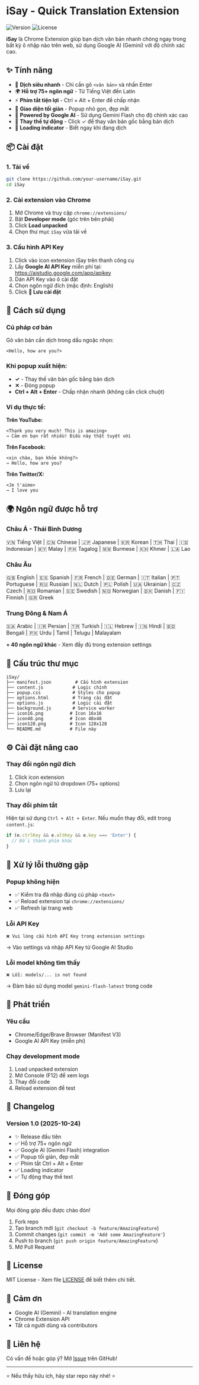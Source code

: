 # iSay - Quick Translation Extension

![Version](https://img.shields.io/badge/version-1.0-blue.svg)
![License](https://img.shields.io/badge/license-MIT-green.svg)

**iSay** là Chrome Extension giúp bạn dịch văn bản nhanh chóng ngay trong bất kỳ ô nhập nào trên web, sử dụng Google AI (Gemini) với độ chính xác cao.

## ✨ Tính năng

- 🚀 **Dịch siêu nhanh** - Chỉ cần gõ `<văn bản>` và nhấn Enter
- 🌍 **Hỗ trợ 75+ ngôn ngữ** - Từ Tiếng Việt đến Latin
- ⚡ **Phím tắt tiện lợi** - Ctrl + Alt + Enter để chấp nhận
- 🎨 **Giao diện tối giản** - Popup nhỏ gọn, đẹp mắt
- 🤖 **Powered by Google AI** - Sử dụng Gemini Flash cho độ chính xác cao
- 💾 **Thay thế tự động** - Click ✓ để thay văn bản gốc bằng bản dịch
- 🔄 **Loading indicator** - Biết ngay khi đang dịch

## 📦 Cài đặt

### 1. Tải về
```bash
git clone https://github.com/your-username/iSay.git
cd iSay
```

### 2. Cài extension vào Chrome
1. Mở Chrome và truy cập `chrome://extensions/`
2. Bật **Developer mode** (góc trên bên phải)
3. Click **Load unpacked**
4. Chọn thư mục `iSay` vừa tải về

### 3. Cấu hình API Key
1. Click vào icon extension iSay trên thanh công cụ
2. Lấy **Google AI API Key** miễn phí tại: https://aistudio.google.com/app/apikey
3. Dán API Key vào ô cài đặt
4. Chọn ngôn ngữ đích (mặc định: English)
5. Click **💾 Lưu cài đặt**

## 🎯 Cách sử dụng

### Cú pháp cơ bản
Gõ văn bản cần dịch trong dấu ngoặc nhọn:
```
<Hello, how are you?>
```

### Khi popup xuất hiện:
- **✓** - Thay thế văn bản gốc bằng bản dịch
- **✕** - Đóng popup
- **Ctrl + Alt + Enter** - Chấp nhận nhanh (không cần click chuột)

### Ví dụ thực tế:

**Trên YouTube:**
```
<Thank you very much! This is amazing>
→ Cảm ơn bạn rất nhiều! Điều này thật tuyệt vời
```

**Trên Facebook:**
```
<xin chào, bạn khỏe không?>
→ Hello, how are you?
```

**Trên Twitter/X:**
```
<Je t'aime>
→ I love you
```

## 🌍 Ngôn ngữ được hỗ trợ

### Châu Á - Thái Bình Dương
🇻🇳 Tiếng Việt | 🇨🇳 Chinese | 🇯🇵 Japanese | 🇰🇷 Korean | 🇹🇭 Thai | 🇮🇩 Indonesian | 🇲🇾 Malay | 🇵🇭 Tagalog | 🇲🇲 Burmese | 🇰🇭 Khmer | 🇱🇦 Lao

### Châu Âu
🇬🇧 English | 🇪🇸 Spanish | 🇫🇷 French | 🇩🇪 German | 🇮🇹 Italian | 🇵🇹 Portuguese | 🇷🇺 Russian | 🇳🇱 Dutch | 🇵🇱 Polish | 🇺🇦 Ukrainian | 🇨🇿 Czech | 🇷🇴 Romanian | 🇸🇪 Swedish | 🇳🇴 Norwegian | 🇩🇰 Danish | 🇫🇮 Finnish | 🇬🇷 Greek

### Trung Đông & Nam Á
🇸🇦 Arabic | 🇮🇷 Persian | 🇹🇷 Turkish | 🇮🇱 Hebrew | 🇮🇳 Hindi | 🇧🇩 Bengali | 🇵🇰 Urdu | Tamil | Telugu | Malayalam

**+ 40 ngôn ngữ khác** - Xem đầy đủ trong extension settings

## 🔧 Cấu trúc thư mục

```
iSay/
├── manifest.json         # Cấu hình extension
├── content.js           # Logic chính
├── popup.css            # Styles cho popup
├── options.html         # Trang cài đặt
├── options.js           # Logic cài đặt
├── background.js        # Service worker
├── icon16.png          # Icon 16x16
├── icon48.png          # Icon 48x48
├── icon128.png         # Icon 128x128
└── README.md           # File này
```

## ⚙️ Cài đặt nâng cao

### Thay đổi ngôn ngữ đích
1. Click icon extension
2. Chọn ngôn ngữ từ dropdown (75+ options)
3. Lưu lại

### Thay đổi phím tắt
Hiện tại sử dụng `Ctrl + Alt + Enter`. Nếu muốn thay đổi, edit trong `content.js`:
```javascript
if (e.ctrlKey && e.altKey && e.key === 'Enter') {
  // Đổi thành phím khác
}
```

## 🐛 Xử lý lỗi thường gặp

### Popup không hiện
- ✅ Kiểm tra đã nhập đúng cú pháp `<text>`
- ✅ Reload extension tại `chrome://extensions/`
- ✅ Refresh lại trang web

### Lỗi API Key
```
❌ Vui lòng cấu hình API Key trong extension settings
```
→ Vào settings và nhập API Key từ Google AI Studio

### Lỗi model không tìm thấy
```
❌ Lỗi: models/... is not found
```
→ Đảm bảo sử dụng model `gemini-flash-latest` trong code

## 🚀 Phát triển

### Yêu cầu
- Chrome/Edge/Brave Browser (Manifest V3)
- Google AI API Key (miễn phí)

### Chạy development mode
1. Load unpacked extension
2. Mở Console (F12) để xem logs
3. Thay đổi code
4. Reload extension để test

## 📝 Changelog

### Version 1.0 (2025-10-24)
- ✨ Release đầu tiên
- ✅ Hỗ trợ 75+ ngôn ngữ
- ✅ Google AI (Gemini Flash) integration
- ✅ Popup tối giản, đẹp mắt
- ✅ Phím tắt Ctrl + Alt + Enter
- ✅ Loading indicator
- ✅ Tự động thay thế text

## 🤝 Đóng góp

Mọi đóng góp đều được chào đón!

1. Fork repo
2. Tạo branch mới (`git checkout -b feature/AmazingFeature`)
3. Commit changes (`git commit -m 'Add some AmazingFeature'`)
4. Push to branch (`git push origin feature/AmazingFeature`)
5. Mở Pull Request

## 📄 License

MIT License - Xem file [LICENSE](LICENSE) để biết thêm chi tiết.

## 🙏 Cảm ơn

- Google AI (Gemini) - AI translation engine
- Chrome Extension API
- Tất cả người dùng và contributors

## 📧 Liên hệ

Có vấn đề hoặc góp ý? Mở [Issue](https://github.com/your-username/iSay/issues) trên GitHub!

---

⭐ Nếu thấy hữu ích, hãy star repo này nhé! ⭐
